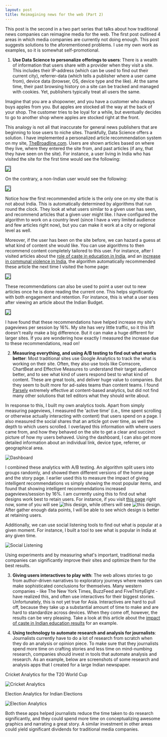```yaml
---
layout: post
title: Reimagining news for the web (Part 2)
---
```


This post is the second in a two part series that talks about how traditional news companies can reimagine media for the web. The first post outlined 4 areas in which media companies are currently not doing enough. This post suggests solutions to the aforementioned problems. I use my own work as examples, so it is somewhat self-promotional.

1. **Use Data Science to personalize offerings to users**: There is a wealth of information that users share with a provider when they visit a site. This includes their IP-address (which can be used to find out their current city), referrer-data (which tells a publisher where a user came from), device data (browser, OS, device type and the like). At the same time, their past browsing history on a site can be tracked and managed with cookies. Yet, publishers typically treat all users the same.

Imagine that you are a shopowner, and you have a customer who always buys apples from you. But apples are stocked all the way at the back of your shop. The customer tries to be loyal for a while, but eventually decides to go to another shop where apples are stocked right at the front.

This analogy is not all that inaccurate for general news publishers that are beginning to lose users to niche sites. Thankfully, Data Science offers a solution. I have implemented a personalized article recommendation system on my site, <a href="http://thebroadline.com" target="_blank">TheBroadline.com</a>. Users are shown articles based on where they live, where they entered the site from, and past articles (if any, that they have seen on the site). For instance, a user living in India who has visited the site for the first time would see the following:

<img src="http://rishsriv.github.io/images/broadline_home_personalization_india.png" style="border: 1px solid #000000;">

On the contrary, a non-Indian user would see the following:

<img src="http://rishsriv.github.io/images/broadline_home_personalization_usa.png" style="border: 1px solid #000000;">

Notice how the first recommended article is the only one on my site that is not about India. This is automatically determined by algorithms that run round the clock. They look at what users similar to a given user has seen, and recommend articles that a given user might like. I have configured the algorithm to work on a country level (since I have a very limited audience and few articles right now), but you can make it work at a city or regional level as well.

Moreover, if the user has been on the site before, we can hazard a guess at what kind of content she would like. You can use algorithms to then recommend content completely tailored to this user. For instance, after I visited articles about the <a href="http://thebroadline.com/caste-is-not-in-the-past-cbse-class-xii-results.html" target="_blank">role of caste in education in India</a>, and an <a href="http://thebroadline.com/we-did-the-math-communal-violence-is-indeed-rising-across.html" target="_blank">increase in communal violence in India</a>, the algorithm automatically recommended these article the next time I visited the home page:

<img src="http://rishsriv.github.io/images/broadline_home_personalization_old_user.png" style="border: 1px solid #000000;">

These recommendations can also be used to point a user out to new articles once he is done reading the current one. This helps significantly with both engagement and retention. For instance, this is what a user sees after viewing an article about the Indian Budget.

<img src="http://rishsriv.github.io/images/broadline_personalization_reco.png" style="border: 1px solid #000000;">

I have found that these recommendations have helped increase my site's pageviews per session by 16%. My site has very little traffic, so it this lift doesn't really make a big difference. But it can make a huge different for larger sites. If you are wondering how exactly I measured the increase due to these recommendations, read on!

2. **Measuring everything, and using A/B testing to find out what works better**: Most traditional sites use Google Analytics to track the what is working on their site. Often, they also use tools like Comscore, ChartBeat and Effective Measures to understand their target audience better, and to see what kind of users respond best to what kind of content. These are great tools, and deliver huge value to companies. But they seem to built more for ad-sales teams than content teams. I found <a href="http://www.parsely.com" target="_blank">Parsely</a> extremely effective at content-based analytics, but did not find many other solutions that tell editors what they should write about.

In response to this, I built my own analytics tools. Apart from simply measuring pageviews, I measured the 'active time' (i.e., time spent scrolling or otherwise actually interacting with content) that users spend on a page. I also measured the social shares that an article got over time, as well the depth to which users scrolled. I overlayed this information with where users came from, and how they behaved on the site to get a clear and succinct picture of how my users behaved. Using the dashboard, I can also get more detailed information about an individual link, device type, referrer, or geographical area. 

![Dashboard](http://rishsriv.github.io/images/analytics_dashboard_home.png)

I combined these analytics with A/B testing. An algorithm split users into groups randomly, and showed them different versions of the home page and the story page. I earlier used this to measure the impact of giving intelligent recommendations vs simply showing the most popular items, and found that showing intelligent recommendations increased pageviews/session by 16%. I am currently using this to find out what designs work best to retain users. For instance, if you visit <a href="http://thebroadline.com/caste-is-not-in-the-past-cbse-class-xii-results.html" target="_blank">this page</a> right now, some of you will see ![this design](http://rishsriv.github.io/images/broadline_ab_1.png), while others will see ![this design](http://rishsriv.github.io/images/broadline_ab_2.png). After gather enough data points, I will be able to see which design is better at retaining users.

Additionally, we can use social listening tools to find out what is popular at a given moment. For instance, I built a tool to see what is popular in India at any given time.

![Social Listening](http://rishsriv.github.io/images/social_listening.png)

Using experiments and by measuring what's important, traditional media companies can significantly improve their sites and optimize them for the best results.

3. **Giving users interactives to play with**: The web allows stories to go from author-driven narratives to exploratory journeys where readers can make sophisticated conclusions for themselves. Many western companies - like The New York Times, BuzzFeed and FiveThirtyEight - have realized this, and often use interactives for their biggest stories. Unfortunately, this is not yet true for Asia. Interactives are hard to pull off, because they take up a substantial amount of time to make and are hard to standardize across devices. When they come off, however, the results can be very pleasing. Take a look at this article about the <a href="http://thebroadline.com/caste-is-not-in-the-past-cbse-class-xii-results.html" target="_blank">impact of caste in Indian education results</a> for an example.

4. **Using technology to automate research and analysis for journalists**: Journalists currently have to do a lot of research from scratch when they do an analysis or opinion piece. To make sure that they journalists spend more time on crafting stories and less time on mind-numbing research, companies should invest in tools that automate analysis and research. As an example, below are screenshots of some research and analysis apps that I created for a large Indian newspaper.

Cricket Analytics for the T20 World Cup

![Cricket Analytics](http://rishsriv.github.io/images/cricket.png)

Election Analytics for Indian Elections

![Election Analytics](http://rishsriv.github.io/images/elections.png)

Both these apps helped journalists reduce the time taken to do research significantly, and they could spend more time on conceptualizing awesome graphics and narrating a great story. A similar investment in other areas could yield significant dividends for traditional media companies.
